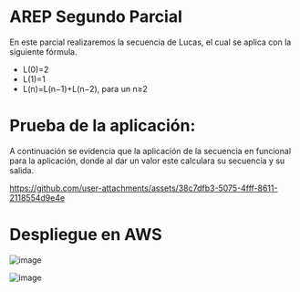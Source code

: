# AREP Segundo Parcial
En este parcial realizaremos la secuencia de Lucas, el cual se aplica con la siguiente fórmula.

* L(0)=2
* L(1)=1
* L(n)=L(n−1)+L(n−2), para un n≥2

# Prueba de la aplicación:

A continuación se evidencia que la aplicación de la secuencia en funcional para la aplicación, donde al dar un valor este calculara su secuencia y su salida.

https://github.com/user-attachments/assets/38c7dfb3-5075-4fff-8611-2118554d9e4e

# Despliegue en AWS

![image](https://github.com/user-attachments/assets/f0b17fa7-83ef-46de-95e8-06e1ec52ad1b)

![image](https://github.com/user-attachments/assets/39276d52-84ac-46ef-98ee-d8ed37e07323)
